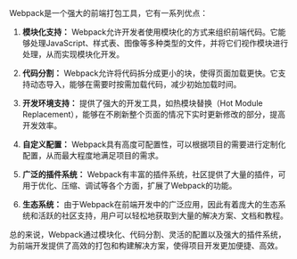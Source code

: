Webpack是一个强大的前端打包工具，它有一系列优点：

1. **模块化支持：** Webpack允许开发者使用模块化的方式来组织前端代码。它能够处理JavaScript、样式表、图像等多种类型的文件，并将它们视作模块进行处理，从而实现模块化开发。

2. **代码分割：** Webpack允许将代码拆分成更小的块，使得页面加载更快。它支持动态导入，能够在需要时按需加载代码，减少初始加载时间。

3. **开发环境支持：** 提供了强大的开发工具，如热模块替换（Hot Module Replacement），能够在不刷新整个页面的情况下实时更新修改的部分，提高开发效率。

4. **自定义配置：** Webpack具有高度可配置性，可以根据项目的需要进行定制化配置，从而最大程度地满足项目的需求。

5. **广泛的插件系统：** Webpack有丰富的插件系统，社区提供了大量的插件，可用于优化、压缩、调试等各个方面，扩展了Webpack的功能。

6. **生态系统：** 由于Webpack在前端开发中的广泛应用，因此有着庞大的生态系统和活跃的社区支持，用户可以轻松地获取到大量的解决方案、文档和教程。

总的来说，Webpack通过模块化、代码分割、灵活的配置以及强大的插件系统，为前端开发提供了高效的打包和构建解决方案，使得项目开发更加便捷、高效。